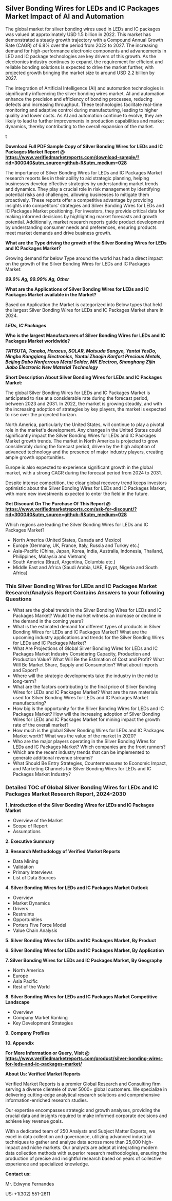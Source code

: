 <h2>Silver Bonding Wires for LEDs and IC Packages Market Impact of AI and Automation</h2><p>The global market for silver bonding wires used in LEDs and IC packages was valued at approximately USD 1.5 billion in 2022. This market has demonstrated a steady growth trajectory with a Compound Annual Growth Rate (CAGR) of 6.8% over the period from 2022 to 2027. The increasing demand for high-performance electronic components and advancements in LED and IC package technologies are key drivers of this growth. As the electronics industry continues to expand, the requirement for efficient and reliable bonding solutions is expected to drive the market further, with projected growth bringing the market size to around USD 2.2 billion by 2027.</p><p>The integration of Artificial Intelligence (AI) and automation technologies is significantly influencing the silver bonding wires market. AI and automation enhance the precision and efficiency of bonding processes, reducing defects and increasing throughput. These technologies facilitate real-time monitoring and adaptive control during manufacturing, leading to higher quality and lower costs. As AI and automation continue to evolve, they are likely to lead to further improvements in production capabilities and market dynamics, thereby contributing to the overall expansion of the market.</p>t</p><p id="" class=""><strong>Download Full PDF Sample Copy of Silver Bonding Wires for LEDs and IC Packages Market Report @ <a href="https://www.verifiedmarketreports.com/download-sample/?rid=300040&utm_source=github-R&utm_medium=028" target="_blank">https://www.verifiedmarketreports.com/download-sample/?rid=300040&utm_source=github-R&utm_medium=028</a></strong></p><p>The importance of&nbsp;Silver Bonding Wires for LEDs and IC Packages Market research reports lies in their ability to aid strategic planning, helping businesses develop effective strategies by understanding market trends and dynamics. They play a crucial role in risk management by identifying potential risks and challenges, allowing businesses to mitigate them proactively. These reports offer a competitive advantage by providing insights into competitors' strategies and Silver Bonding Wires for LEDs and IC Packages Market positioning. For investors, they provide critical data for making informed decisions by highlighting market forecasts and growth potential. Additionally, market research reports guide product development by understanding consumer needs and preferences, ensuring products meet market demands and drive business growth.</p><p><strong>What are the&nbsp;Type driving the growth of the Silver Bonding Wires for LEDs and IC Packages Market?</strong></p><p id="" class="">Growing demand for below Type around the world has had a direct impact on the growth of the Silver Bonding Wires for LEDs and IC Packages Market:</p><em><strong>99.9% Ag, 99.99% Ag, Other</strong></em></p><strong>What are the&nbsp;Applications&nbsp;of Silver Bonding Wires for LEDs and IC Packages Market available in the Market?</strong></p><p id="" class="">Based on Application the Market is categorized into Below types that held the largest Silver Bonding Wires for LEDs and IC Packages Market share In 2024.</p><em><strong>LEDs, IC Packages</strong></em></p><strong>Who is the largest Manufacturers of Silver Bonding Wires for LEDs and IC Packages Market worldwide?</strong></p><p><em><strong>TATSUTA, Tanaka, Heraeus, SOLAR, Matsuda Sangyo, Yantai YesDo, Ningbo Kangqiang Electronics, Yantai Zhaojin Kanfort Precious Metals, Beijing Dabo Nonferrous Metal Solder, MK Electron, Shanghang Zijin Jiabo Electronic New Material Technology</strong></em></p><p id="" class=""><strong>Short Description About Silver Bonding Wires for LEDs and IC Packages Market:</strong></p><p>The global Silver Bonding Wires for LEDs and IC Packages Market is anticipated to rise at a considerable rate during the forecast period, between 2023 and 2031. In 2022, the market is growing steadily, and with the increasing adoption of strategies by key players, the market is expected to rise over the projected horizon.</p><p>North America, particularly the United States, will continue to play a pivotal role in the market's development. Any changes in the United States could significantly impact the Silver Bonding Wires for LEDs and IC Packages Market growth trends. The market in North America is projected to grow considerably during the forecast period, driven by the high adoption of advanced technology and the presence of major industry players, creating ample growth opportunities.</p><p>Europe is also expected to experience significant growth in the global market, with a strong CAGR during the forecast period from 2024 to 2031.</p><p>Despite intense competition, the clear global recovery trend keeps investors optimistic about the Silver Bonding Wires for LEDs and IC Packages Market, with more new investments expected to enter the field in the future.</p><p id="" class=""><strong>Get Discount On The Purchase Of This Report @ <a href="https://www.verifiedmarketreports.com/ask-for-discount/?rid=300040&utm_source=github-R&utm_medium=028" target="_blank">https://www.verifiedmarketreports.com/ask-for-discount/?rid=300040&utm_source=github-R&utm_medium=028</a></strong></p>Which regions are leading the Silver Bonding Wires for LEDs and IC Packages Market?</p><ul><li>North America (United States, Canada and Mexico)</li><li>Europe (Germany, UK, France, Italy, Russia and Turkey etc.)</li><li>Asia-Pacific (China, Japan, Korea, India, Australia, Indonesia, Thailand, Philippines, Malaysia and Vietnam)</li><li>South America (Brazil, Argentina, Columbia etc.)</li><li>Middle East and Africa (Saudi Arabia, UAE, Egypt, Nigeria and South Africa)</li></ul><h3 id="" class="">This Silver Bonding Wires for LEDs and IC Packages Market Research/Analysis Report Contains Answers to your following Questions</h3><ul><li>What are the global trends in the Silver Bonding Wires for LEDs and IC Packages Market? Would the market witness an increase or decline in the demand in the coming years?</li><li>What is the estimated demand for different types of products in Silver Bonding Wires for LEDs and IC Packages Market? What are the upcoming industry applications and trends for the Silver Bonding Wires for LEDs and IC Packages Market?</li><li>What Are Projections of Global Silver Bonding Wires for LEDs and IC Packages Market Industry Considering Capacity, Production and Production Value? What Will Be the Estimation of Cost and Profit? What Will Be Market Share, Supply and Consumption? What about imports and Export?</li><li>Where will the strategic developments take the industry in the mid to long-term?</li><li>What are the factors contributing to the final price of Silver Bonding Wires for LEDs and IC Packages Market? What are the raw materials used for Silver Bonding Wires for LEDs and IC Packages Market manufacturing?</li><li>How big is the opportunity for the Silver Bonding Wires for LEDs and IC Packages Market? How will the increasing adoption of Silver Bonding Wires for LEDs and IC Packages Market for mining impact the growth rate of the overall market?</li><li>How much is the global Silver Bonding Wires for LEDs and IC Packages Market worth? What was the value of the market In 2020?</li><li>Who are the major players operating in the Silver Bonding Wires for LEDs and IC Packages Market? Which companies are the front runners?</li><li>Which are the recent industry trends that can be implemented to generate additional revenue streams?</li><li>What Should Be Entry Strategies, Countermeasures to Economic Impact, and Marketing Channels for Silver Bonding Wires for LEDs and IC Packages Market Industry?</li></ul><h3 id="" class="">Detailed TOC of Global Silver Bonding Wires for LEDs and IC Packages Market Research Report, 2024-2030</h3><p id="" class=""><strong>1. Introduction of the Silver Bonding Wires for LEDs and IC Packages Market</strong></p><ul><li>Overview of the Market</li><li>Scope of Report</li><li>Assumptions</li></ul><p id="" class=""><strong>2. Executive Summary</strong></p><p id="" class=""><strong>3. Research Methodology of Verified Market Reports</strong></p><ul><li>Data Mining</li><li>Validation</li><li>Primary Interviews</li><li>List of Data Sources</li></ul><p id="" class=""><strong>4. Silver Bonding Wires for LEDs and IC Packages Market Outlook</strong></p><ul><li>Overview</li><li>Market Dynamics</li><li>Drivers</li><li>Restraints</li><li>Opportunities</li><li>Porters Five Force Model</li><li>Value Chain Analysis</li></ul><p id="" class=""><strong>5. Silver Bonding Wires for LEDs and IC Packages Market, By Product</strong></p><p id="" class=""><strong>6. Silver Bonding Wires for LEDs and IC Packages Market, By Application</strong></p><p id="" class=""><strong>7. Silver Bonding Wires for LEDs and IC Packages Market, By Geography</strong></p><ul><li>North America</li><li>Europe</li><li>Asia Pacific</li><li>Rest of the World</li></ul><p id="" class=""><strong>8. Silver Bonding Wires for LEDs and IC Packages Market Competitive Landscape</strong></p><ul><li>Overview</li><li>Company Market Ranking</li><li>Key Development Strategies</li></ul><p id="" class=""><strong>9. Company Profiles</strong></p><p id="" class=""><strong>10. Appendix</strong></p><p id="" class=""><strong>For More Information or Query, Visit @ <a href="https://www.verifiedmarketreports.com/product/silver-bonding-wires-for-leds-and-ic-packages-market/" target="_blank">https://www.verifiedmarketreports.com/product/silver-bonding-wires-for-leds-and-ic-packages-market/</a></strong></p><p id="" class=""><strong>About Us: Verified Market Reports</strong></p><p id="" class="">Verified Market Reports is a premier Global Research and Consulting firm serving a diverse clientele of over 5000+ global customers. We specialize in delivering cutting-edge analytical research solutions and comprehensive information-enriched research studies.</p><p id="" class="">Our expertise encompasses strategic and growth analyses, providing the crucial data and insights required to make informed corporate decisions and achieve key revenue goals.</p><p id="" class="">With a dedicated team of 250 Analysts and Subject Matter Experts, we excel in data collection and governance, utilizing advanced industrial techniques to gather and analyze data across more than 25,000 high-impact and niche markets. Our analysts are adept at integrating modern data collection methods with superior research methodologies, ensuring the production of precise and insightful research based on years of collective experience and specialized knowledge.</p><p id="" class=""><strong>Contact us:</strong></p><p id="" class="">Mr. Edwyne Fernandes</p><p id="" class="">US: +1(302) 551-2611</p>
